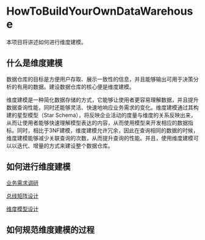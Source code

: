 # HowToBuildYourOwnDataWarehouse

本项目将讲述如何进行维度建模。

## 什么是维度建模

​	数据仓库的目标是方便用户存取、展示一致性的信息，并且能够输出可用于决策分析的有用的数据。建设数据仓库的核心便是维度建模。

​	维度建模是一种简化数据存储的方式，它能够让使用者更容易理解数据，并且提升数据查询性能，同时还能够灵活、快速地响应业务需求的变化。维度建模通过其构建的星型模型（Star Schema），将反映企业活动的度量与维度的关系反映出来，从而让使用者能够快速理解模型表达的内容，从而使用模型来开发相应的数据指标。同时，相比于3NF建模，维度建模允许冗余，因此在查询相同的数据的时候，维度建模能够减少关联查询的次数，从而提升查询的性能。并且，使用维度建模可以以迭代、增量的方式来建设整个数据仓库。

## 如何进行维度建模

[业务需求调研](https://github.com/cherryvski/HowToBuildYourOwnDataWarehouse/blob/main/doc/1.md)

[总线矩阵设计](https://github.com/cherryvski/HowToBuildYourOwnDataWarehouse/blob/main/doc/2.md)

[维度模型设计](https://github.com/cherryvski/HowToBuildYourOwnDataWarehouse/blob/main/doc/3.md)

## 如何规范维度建模的过程

